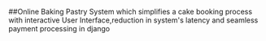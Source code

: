 ##Online Baking Pastry System which simplifies a cake booking process with interactive User Interface,reduction in system's latency and seamless payment processing in django